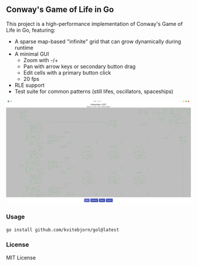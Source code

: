 ## Conway's Game of Life in Go

This project is a high-performance implementation of Conway's Game of Life in Go, featuring:

- A sparse map-based "infinite" grid that can grow dynamically during runtime
- A minimal GUI
  - Zoom with -/+
  - Pan with arrow keys or secondary button drag
  - Edit cells with a primary button click
  - 20 fps
- RLE support 
- Test suite for common patterns (still lifes, oscillators, spaceships)

![Screenshot](assets/gol.png)

### Usage

```sh
go install github.com/kvitebjorn/gol@latest
```

### License

MIT License
